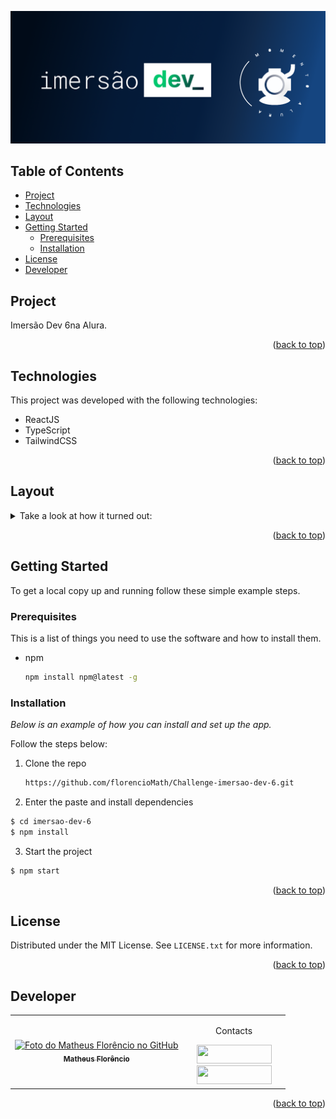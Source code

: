 <a name="readme-top"></a>
<div align="center">
<img src="https://github.com/florencioMath/Challenge-imersao-dev-6/blob/main/readmeFiles/imersaoDevLogo.png?raw=true" alt="Imersão Dev logo" />
</div>

<!-- TABLE OF CONTENTS -->
## Table of Contents
<ul>
  <li><a href="#project">Project</a></li>
  <li><a href="#technologies">Technologies</a></li>
  <li><a href="#layout">Layout</a></li>
    <li>
      <a href="#getting-started">Getting Started</a>
      <ul>
        <li><a href="#prerequisites">Prerequisites</a></li>
        <li><a href="#installation">Installation</a></li>
      </ul>
    </li>
  <li><a href="#license">License</a></li>
  <li><a href="#developer">Developer</a></li>
</ul>

<!-- PROJECT -->
## <a id="project">Project</a>
<p>
Imersão Dev 6na Alura.
</p>
<p align="right">(<a href="#readme-top">back to top</a>)</p>

## <a id="technologies">Technologies</a>
This project was developed with the following technologies:

- ReactJS
- TypeScript
- TailwindCSS

<p align="right">(<a href="#readme-top">back to top</a>)</p>

<!-- LAYOUT -->
## <a id="layout">Layout</a>

<details>
<summary>Take a look at how it turned out:</summary>
  <br>
  <tr>
    <td align="center">
        <p align="center">Conversor de Moedas</p>
      <img src="https://github.com/florencioMath/Challenge-imersao-dev-6/blob/main/readmeFiles/imersaoDev6-conversorDeMoedas.gif?raw=true"  alt="Conversor de Moedas"/>
    </td>
    <br>
    <td align="center">
        <p align="center">Mentalista</p>
      <img src="https://github.com/florencioMath/Challenge-imersao-dev-6/blob/main/readmeFiles/imersaoDev6-mentalista.gif?raw=true" alt="Mentalista" />
    </td>
    <br>
    <td align="center">
        <p align="center">Aluraflix</p>
      <img src="https://github.com/florencioMath/Challenge-imersao-dev-6/blob/main/readmeFiles/imersaoDev6-aluraflix.gif?raw=true" alt="Aluraflix" />
    </td>
    <br>
    <td align="center">
        <p align="center">Aluraflix Favoritos</p>
      <img src="https://github.com/florencioMath/Challenge-imersao-dev-6/blob/main/readmeFiles/imersaoDev6-aluraflixFavoritos.gif?raw=true" alt="Aluraflix Favoritos" />
    </td>
    <br>
    <td align="center">
        <p align="center">Tabela de Classificação</p>
      <img src="https://github.com/florencioMath/Challenge-imersao-dev-6/blob/main/readmeFiles/imersaoDev6-tabelaDeClassificacao.gif?raw=true" alt="Tabela de Classificação" />
    </td>
  </tr>
  </details>

<p align="right">(<a href="#readme-top">back to top</a>)</p>


<!-- GETTING STARTED -->
## Getting Started

To get a local copy up and running follow these simple example steps.

### Prerequisites

This is a list of things you need to use the software and how to install them.
* npm
  ```sh
  npm install npm@latest -g
  ```

### Installation

_Below is an example of how you can install and set up the app._

Follow the steps below:

1. Clone the repo
   ```sh
   https://github.com/florencioMath/Challenge-imersao-dev-6.git
   ```

2. Enter the paste and install dependencies 
  ```bash
  $ cd imersao-dev-6
  $ npm install
  ````

3. Start the project
  ```bash
  $ npm start
  ```
   
<p align="right">(<a href="#readme-top">back to top</a>)</p>

<!-- LICENSE -->
## License

Distributed under the MIT License. See `LICENSE.txt` for more information.
<p align="right">(<a href="#readme-top">back to top</a>)</p>


## <a id="developer">Developer</a> 

<table>
  <tr>
    <td align="center">
    <a text-decoration="none" href="https://github.com/1matheusflorencio">
      <img src="https://avatars.githubusercontent.com/u/68713424?s=400&u=62c303b85a95a013cccd6cbd6084952fbc06a4db&v=4" width="150px;" alt="Foto do Matheus Florêncio no GitHub"/>
      <br>
        <sub>
          <b>Matheus Florêncio</b> <br>
        </sub>
    </a>
    </td>
      <td align="center" width="150px">
        <p>Contacts</p>
          <a href="https://www.linkedin.com/in/matheus-flor%C3%AAncio/" target="_blank"><img height="30px" width="120px" src="https://img.shields.io/badge/LinkedIn-0077B5?style=for-the-badge&logo=linkedin&logoColor=white"></a>
          <br>
          <a href="https://www.instagram.com/florenciomath/" target="_blank"><img height="30px" width="120px" src="https://img.shields.io/badge/Instagram-E4405F?style=for-the-badge&logo=instagram&logoColor=white" target="_blank"></a>
      </td>
    </tr>
</table>

<p align="right">(<a href="#readme-top">back to top</a>)</p>
